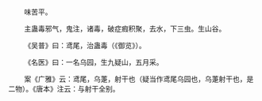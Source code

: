 ## 
<p>&emsp;&emsp;
味苦平。
</p>
<p>&emsp;&emsp;
主蛊毒邪气，鬼注，诸毒，破症瘕积聚，去水，下三虫。生山谷。
</p>
<p>&emsp;&emsp;
《吴普》曰：鸢尾，治蛊毒（《御览》）。
</p>
<p>&emsp;&emsp;
《名医》曰：一名乌园，生九疑山，五月采。
</p>
<p>&emsp;&emsp;
案《广雅》云：鸢尾，乌萐，射干也（疑当作鸢尾乌园也，乌萐射干也，是二物）。《唐本》注云：与射干全别。
</p>